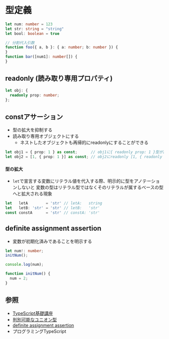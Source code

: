 # 型定義

```ts
let num: number = 123
let str: string = "string"
let bool: boolean = true

// 分割代入引数
function foo({ a, b }: { a: number; b: number }) {
}
function bar([num1]: number[]) {
}
```

## readonly (読み取り専用プロパティ)

```ts
let obj: {
  readonly prop: number;
};
```

## constアサーション
- 型の拡大を抑制する
- 読み取り専用オブジェクトにする
  - ネストしたオブジェクトも再帰的にreadonlyにすることができる

```ts
let obj1 = { prop: 1 } as const;      // obj1に{ readonly prop: 1 }型が割り当てられる
let obj2 = [1, { prop: 1 }] as const; // obj2にreadonly [1, { readonly prop: 1 }]型が割り当てられる
```

#### 型の拡大
- `let`で宣言する変数にリテラル値を代入する際、明示的に型をアノテーションしないと
  変数の型はリテラル型ではなくそのリテラルが属するベースの型へと拡大される現象

```ts
let   letA        = 'str' // letA:   string
let   letB: 'str' = 'str' // letB:   'str'
const constA      = 'str' // constA: 'str'
```

## definite assignment assertion
- 変数が初期化済みであることを明示する

```ts
let num!: number;
initNum();

console.log(num);

function initNum() {
  num = 2;
}
```

## 参照
- [TypeScript基礎講座](https://www.udemy.com/course/typescript-y/)
- [判別可能なユニオン型](https://typescriptbook.jp/reference/values-types-variables/discriminated-union)
- [definite assignment assertion](https://typescriptbook.jp/reference/values-types-variables/definite-assignment-assertion)
- プログラミングTypeScript
